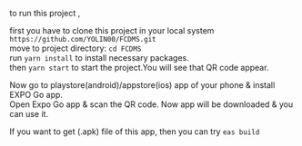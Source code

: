 to run this project , 

first you have to clone this project in your local system  
`https://github.com/YOLIN00/FCDMS.git`  
move to project directory: `cd FCDMS`  
run `yarn install` to install necessary packages.  
then `yarn start` to start the project.You will see that QR code appear.  

Now go to playstore(android)/appstore(ios) app of your phone & install EXPO Go app.  
Open Expo Go app & scan the QR code. Now app will be downloaded & you can use it.  

If you want to get (.apk) file of this app, then you can try `eas build`
